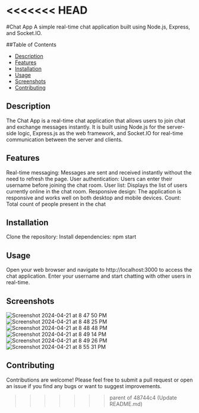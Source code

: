 <<<<<<< HEAD
=======
#Chat App
A simple real-time chat application built using Node.js, Express, and Socket.IO.

##Table of Contents
- [Description](#Description)
- [Features](#Features)
- [Installation](#Installation)
- [Usage](#Usage)
- [Screenshots](#Screenshots)
- [Contributing](#Contributing)


## Description
The Chat App is a real-time chat application that allows users to join chat and exchange messages instantly. It is built using Node.js for the server-side logic, Express.js as the web framework, and Socket.IO for real-time communication between the server and clients.

## Features
  Real-time messaging: Messages are sent and received instantly without the need to refresh the page.
  User authentication: Users can enter their username before joining the chat room.
  User list: Displays the list of users currently online in the chat room.
  Responsive design: The application is responsive and works well on both desktop and mobile devices.
  Count: Total count of people present in the chat

## Installation
  Clone the repository:
  Install dependencies:
      npm start

## Usage      
  Open your web browser and navigate to http://localhost:3000 to access the chat application.
  Enter your username and start chatting with other users in real-time.
  
## Screenshots
![Screenshot 2024-04-21 at 8 47 50 PM](https://github.com/Sukesh-Hegde/chatApp/assets/128299015/387fb7ba-bcf9-420b-9a0b-8b091be8e882)
![Screenshot 2024-04-21 at 8 48 25 PM](https://github.com/Sukesh-Hegde/chatApp/assets/128299015/bf2456fc-1f27-432b-96bc-b2fa454ccee2)
![Screenshot 2024-04-21 at 8 48 48 PM](https://github.com/Sukesh-Hegde/chatApp/assets/128299015/887c1a09-b73d-4368-8597-412afa214062)
![Screenshot 2024-04-21 at 8 49 14 PM](https://github.com/Sukesh-Hegde/chatApp/assets/128299015/b5b5888e-3fa6-4bc3-a74a-14236a405edc)
![Screenshot 2024-04-21 at 8 49 26 PM](https://github.com/Sukesh-Hegde/chatApp/assets/128299015/81208599-ccee-4353-8a52-e0e9b1e727fd)
![Screenshot 2024-04-21 at 8 55 31 PM](https://github.com/Sukesh-Hegde/chatApp/assets/128299015/6446c948-713e-4f72-ba91-dd64912c3629)


## Contributing
Contributions are welcome! Please feel free to submit a pull request or open an issue if you find any bugs or want to suggest improvements.

>>>>>>> parent of 48744c4 (Update README.md)
